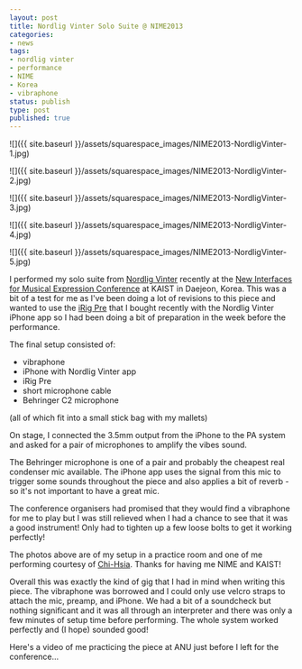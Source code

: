 ```yaml
---
layout: post
title: Nordlig Vinter Solo Suite @ NIME2013
categories:
- news
tags:
- nordlig vinter
- performance
- NIME
- Korea
- vibraphone
status: publish
type: post
published: true
---
```


![]({{ site.baseurl }}/assets/squarespace_images/NIME2013-NordligVinter-1.jpg)

![]({{ site.baseurl }}/assets/squarespace_images/NIME2013-NordligVinter-2.jpg)

![]({{ site.baseurl }}/assets/squarespace_images/NIME2013-NordligVinter-3.jpg)

![]({{ site.baseurl }}/assets/squarespace_images/NIME2013-NordligVinter-4.jpg)

![]({{ site.baseurl }}/assets/squarespace_images/NIME2013-NordligVinter-5.jpg)

I performed my solo suite from [Nordlig Vinter](/nordligvinter) recently at the [New Interfaces for Musical Expression Conference](http://nime2013.kaist.ac.kr) at KAIST in Daejeon, Korea. This was a bit of a test for me as I've been doing a lot of revisions to this piece and wanted to use the [iRig Pre](http://www.ikmultimedia.com/products/irigpre/) that I bought recently with the Nordlig Vinter iPhone app so I had been doing a bit of preparation in the week before the performance.

The final setup consisted of:

* vibraphone
* iPhone with Nordlig Vinter app
* iRig Pre
* short microphone cable
* Behringer C2 microphone

(all of which fit into a small stick bag with my mallets)

On stage, I connected the 3.5mm output from the iPhone to the PA system and asked for a pair of microphones to amplify the vibes sound.

The Behringer microphone is one of a pair and probably the cheapest real condenser mic available. The iPhone app uses the signal from this mic to trigger some sounds throughout the piece and also applies a bit of reverb - so it's not important to have a great mic.

The conference organisers had promised that they would find a vibraphone for me to play but I was still relieved when I had a chance to see that it was a good instrument! Only had to tighten up a few loose bolts to get it working perfectly!

The photos above are of my setup in a practice room and one of me performing courtesy of [Chi-Hsia](http://www.laichihsia.com). Thanks for having me NIME and KAIST!

Overall this was exactly the kind of gig that I had in mind when writing this piece. The vibraphone was borrowed and I could only use velcro straps to attach the mic, preamp, and iPhone. We had a bit of a soundcheck but nothing significant and it was all through an interpreter and there was only a few minutes of setup time before performing. The whole system worked perfectly and (I hope) sounded good!

Here's a video of me practicing the piece at ANU just before I left for the conference...
